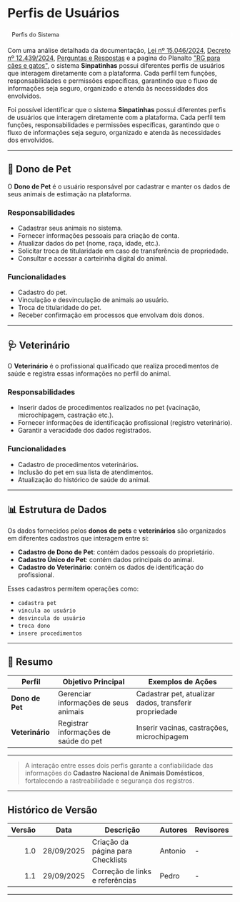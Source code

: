 # Perfis de Usuários

<div class="chip">Perfis do Sistema</div>

Com uma análise detalhada da documentação, [Lei nº 15.046/2024](https://www.planalto.gov.br/ccivil_03/_ato2023-2026/2024/lei/L15046.htm), [Decreto nº 12.439/2024](https://www.planalto.gov.br/ccivil_03/_ato2023-2026/2025/Decreto/D12439.htm), [Perguntas e Respostas](https://www.gov.br/mma/pt-br/noticias/perguntas-e-respostas-sobre-o-propatinhas-e-o-sinpatinhas) e a pagina do Planalto ["RG para cães e gatos"](https://www.gov.br/planalto/pt-br/acompanhe-o-planalto/noticias/2025/04/rg-para-caes-e-gatos-tire-duvidas-sobre-a-nova-acao-do-governo-federal), o sistema **Sinpatinhas** possui diferentes perfis de usuários que interagem diretamente com a plataforma. Cada perfil tem funções, responsabilidades e permissões específicas, garantindo que o fluxo de informações seja seguro, organizado e atenda às necessidades dos envolvidos.

Foi possível identificar que o sistema **Sinpatinhas** possui diferentes perfis de usuários que interagem diretamente com a plataforma. Cada perfil tem funções, responsabilidades e permissões específicas, garantindo que o fluxo de informações seja seguro, organizado e atenda às necessidades dos envolvidos.

---

## 👤 Dono de Pet

O **Dono de Pet** é o usuário responsável por cadastrar e manter os dados de seus animais de estimação na plataforma.

### Responsabilidades

- Cadastrar seus animais no sistema.
- Fornecer informações pessoais para criação de conta.
- Atualizar dados do pet (nome, raça, idade, etc.).
- Solicitar troca de titularidade em caso de transferência de propriedade.
- Consultar e acessar a carteirinha digital do animal.

### Funcionalidades

- Cadastro do pet.
- Vinculação e desvinculação de animais ao usuário.
- Troca de titularidade do pet.
- Receber confirmação em processos que envolvam dois donos.

---

## 🩺 Veterinário

O **Veterinário** é o profissional qualificado que realiza procedimentos de saúde e registra essas informações no perfil do animal.

### Responsabilidades

- Inserir dados de procedimentos realizados no pet (vacinação, microchipagem, castração etc.).
- Fornecer informações de identificação profissional (registro veterinário).
- Garantir a veracidade dos dados registrados.

### Funcionalidades

- Cadastro de procedimentos veterinários.
- Inclusão do pet em sua lista de atendimentos.
- Atualização do histórico de saúde do animal.

---

## 📊 Estrutura de Dados

Os dados fornecidos pelos **donos de pets** e **veterinários** são organizados em diferentes cadastros que interagem entre si:

- **Cadastro de Dono de Pet**: contém dados pessoais do proprietário.  
- **Cadastro Único de Pet**: contém dados principais do animal.  
- **Cadastro do Veterinário**: contém os dados de identificação do profissional.  

Esses cadastros permitem operações como:
- `cadastra pet`
- `vincula ao usuário`
- `desvincula do usuário`
- `troca dono`
- `insere procedimentos`

---

## 📌 Resumo

| Perfil        | Objetivo Principal | Exemplos de Ações |
|---------------|-------------------|-------------------|
| **Dono de Pet** | Gerenciar informações de seus animais | Cadastrar pet, atualizar dados, transferir propriedade |
| **Veterinário** | Registrar informações de saúde do pet | Inserir vacinas, castrações, microchipagem |

---

> A interação entre esses dois perfis garante a confiabilidade das informações do **Cadastro Nacional de Animais Domésticos**, fortalecendo a rastreabilidade e segurança dos registros.

---

## Histórico de Versão

| Versão | Data       | Descrição                                   | Autores  | Revisores |
|-------:|------------|----------------------------------------------|----------|-----------|
| 1.0    | 28/09/2025 | Criação da página para Checklists   | Antonio  | -         |
| 1.1    | 29/09/2025 | Correção de links e referências            | Pedro  | -     |

---

<style>
:root{
  --sp-blue: #3766ae;      
  --sp-blue-600:#2f5a9b;
  --sp-blue-100:#e8f0fb;
  --muted: #475569;
  --bg-card: #ffffff;
  --ring: rgba(55,102,174,.25);
}

/* ====== Hero ====== */
.plan-hero{
  background: linear-gradient(135deg, #9333ea 0%, #6366f1 100%);
  border-radius: 14px;
  padding: 1.25rem 1.25rem;
  color: #fff;
  margin: .5rem 0 1.25rem;
  box-shadow: 0 10px 24px rgba(99,102,241,.18);
}
.plan-hero__title{
  font-size: 1.35rem;
  font-weight: 800;
  letter-spacing: .3px;
}
.plan-hero__chips{ margin-top: .5rem; display:flex; gap:.5rem; flex-wrap: wrap; }
.chip{
  font-size: .8rem;
  background: rgba(255,255,255,.18);
  border: 1px solid rgba(255,255,255,.35);
  padding: .25rem .55rem;
  border-radius: 999px;
  backdrop-filter: blur(2px);
}

/* ====== Grid ====== */
.plan-grid{
  display: grid;
  grid-template-columns: repeat(auto-fit, minmax(240px, 1fr));
  gap: 16px;
  align-items: stretch;
}

/* ====== Card ====== */
.card{
  display: block;
  text-decoration: none !important;
  background: var(--bg-card);
  border: 1px solid #e5e7eb;
  border-radius: 14px;
  padding: 16px 16px 14px;
  box-shadow: 0 2px 12px rgba(0,0,0,.04);
  transition: transform .2s ease, box-shadow .2s ease, border-color .2s ease;
  position: relative;
}
.card::before{
  content:"";
  position:absolute; inset:0;
  border-radius: 14px;
  padding:1px;
  background: linear-gradient(135deg, #8b5cf6 0%, #6366f1 100%);
  -webkit-mask: linear-gradient(#000 0 0) content-box, linear-gradient(#000 0 0);
  -webkit-mask-composite: xor; mask-composite: exclude;
  opacity:.0; transition: opacity .2s ease;
}
.card:hover{
  transform: translateY(-4px);
  box-shadow: 0 10px 22px rgba(0,0,0,.10);
  border-color: transparent;
}
.card:hover::before{ opacity: .9; }

.card__icon{
  width: 46px; height: 46px;
  border-radius: 12px;
  background: var(--sp-blue-100);
  display:grid; place-items:center;
  font-size: 1.35rem;
  margin-bottom: 10px;
  color: var(--sp-blue);
  box-shadow: inset 0 0 0 1px rgba(55,102,174,.12);
}
.card__title{
  font-weight: 700;
  font-size: 1.05rem;
  margin-bottom: 4px;
  color: #0f172a;
}
.card__desc{
  color: var(--muted);
  font-size: .95rem;
  line-height: 1.35;
}
</style>
